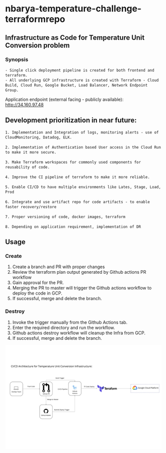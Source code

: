 # nbarya-temperature-challenge-terraformrepo

## Infrastructure as Code for Temperature Unit Conversion problem

### Synopsis

    - Single click deployment pipeline is created for both frontend and terraform.
    - All underlying GCP infrastructure is created with Terraform - Cloud Build, Cloud Run, Google Bucket, Load Balancer, Network Endpoint Group.

Application endpoint (external facing - publicly available): http://34.160.97.48

## Development prioritization in near future:

    1. Implementation and Integration of logs, monitoring alerts - use of CloudMonitoring, Datadog, ELK.

    2. Implementation of Authentication based User access in the Cloud Run to make it more secure.

    3. Make Terraform workspaces for commonly used components for reusability of code.

    4. Improve the CI pipeline of terraform to make it more reliable.

    5. Enable CI/CD to have multiple environments like Lates, Stage, Load, Prod

    6. Integrate and use artifact repo for code artifacts - to enable faster recovery/restore

    7. Proper versioning of code, docker images, terraform

    8. Depending on application requirement, implementation of DR


## Usage

### Create

1. Create a branch and PR with proper changes
2. Review the terraform plan output generated by Github actions PR workflow
3. Gain approval for the PR.
4. Merging the PR to master will trigger the Github actions workflow to deploy the code in GCP.
5. If successful, merge and delete the branch.

### Destroy

1. Invoke the trigger manually from the Github Actions tab.
2. Enter the required directory and run the workflow.
3. Github actions destroy workflow will cleanup the Infra from GCP.
4. If successful, merge and delete the branch.

![Alt text](./assets/cicd_terraform.jpg?raw=true 'Title')
